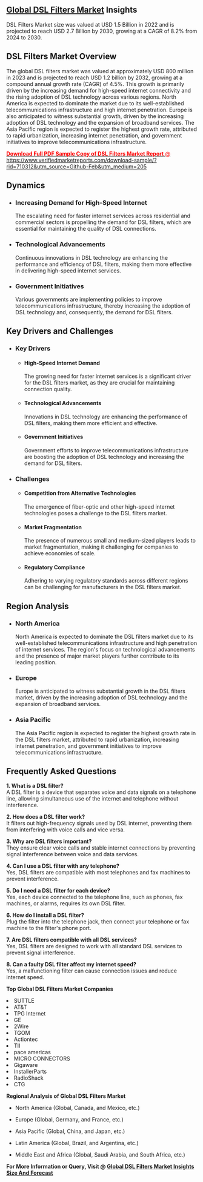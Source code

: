 <h2><a href="https://www.verifiedmarketreports.com/download-sample/?rid=710312&amp;utm_source=Github&amp;utm_medium=205" target="_blank">Global DSL Filters Market</a> Insights</h2><p>DSL Filters Market size was valued at USD 1.5 Billion in 2022 and is projected to reach USD 2.7 Billion by 2030, growing at a CAGR of 8.2% from 2024 to 2030.</p><p> <h2>DSL Filters Market Overview</h2> <p>The global DSL filters market was valued at approximately USD 800 million in 2023 and is projected to reach USD 1.2 billion by 2032, growing at a compound annual growth rate (CAGR) of 4.5%. This growth is primarily driven by the increasing demand for high-speed internet connectivity and the rising adoption of DSL technology across various regions. North America is expected to dominate the market due to its well-established telecommunications infrastructure and high internet penetration. Europe is also anticipated to witness substantial growth, driven by the increasing adoption of DSL technology and the expansion of broadband services. The Asia Pacific region is expected to register the highest growth rate, attributed to rapid urbanization, increasing internet penetration, and government initiatives to improve telecommunications infrastructure. </p> <p><a href="#"><p><span class=""><span style="color: #ff0000;"><strong>Download Full PDF Sample Copy of DSL Filters Market Report</strong> @ </span><a href="https://www.verifiedmarketreports.com/download-sample/?rid=710312&amp;utm_source=Github-Feb&amp;utm_medium=205" target="_blank">https://www.verifiedmarketreports.com/download-sample/?rid=710312&amp;utm_source=Github-Feb&amp;utm_medium=205</a></span></p></a></p> <h2>Dynamics</h2> <ul> <li><h3>Increasing Demand for High-Speed Internet</h3> <p>The escalating need for faster internet services across residential and commercial sectors is propelling the demand for DSL filters, which are essential for maintaining the quality of DSL connections. </p> </li> <li><h3>Technological Advancements</h3> <p>Continuous innovations in DSL technology are enhancing the performance and efficiency of DSL filters, making them more effective in delivering high-speed internet services. </p> </li> <li><h3>Government Initiatives</h3> <p>Various governments are implementing policies to improve telecommunications infrastructure, thereby increasing the adoption of DSL technology and, consequently, the demand for DSL filters. </p> </li> </ul> <h2>Key Drivers and Challenges</h2> <ul> <li><h3>Key Drivers</h3> <ul> <li><h4>High-Speed Internet Demand</h4> <p>The growing need for faster internet services is a significant driver for the DSL filters market, as they are crucial for maintaining connection quality. </p> </li> <li><h4>Technological Advancements</h4> <p>Innovations in DSL technology are enhancing the performance of DSL filters, making them more efficient and effective. </p> </li> <li><h4>Government Initiatives</h4> <p>Government efforts to improve telecommunications infrastructure are boosting the adoption of DSL technology and increasing the demand for DSL filters. </p> </li> </ul> </li> <li><h3>Challenges</h3> <ul> <li><h4>Competition from Alternative Technologies</h4> <p>The emergence of fiber-optic and other high-speed internet technologies poses a challenge to the DSL filters market. </p> </li> <li><h4>Market Fragmentation</h4> <p>The presence of numerous small and medium-sized players leads to market fragmentation, making it challenging for companies to achieve economies of scale. </p> </li> <li><h4>Regulatory Compliance</h4> <p>Adhering to varying regulatory standards across different regions can be challenging for manufacturers in the DSL filters market. </p> </li> </ul> </li> </ul> <h2>Region Analysis</h2> <ul> <li><h3>North America</h3> <p>North America is expected to dominate the DSL filters market due to its well-established telecommunications infrastructure and high penetration of internet services. The region's focus on technological advancements and the presence of major market players further contribute to its leading position. </p> </li> <li><h3>Europe</h3> <p>Europe is anticipated to witness substantial growth in the DSL filters market, driven by the increasing adoption of DSL technology and the expansion of broadband services. </p> </li> <li><h3>Asia Pacific</h3> <p>The Asia Pacific region is expected to register the highest growth rate in the DSL filters market, attributed to rapid urbanization, increasing internet penetration, and government initiatives to improve telecommunications infrastructure. </p> </li> </ul> <h2>Frequently Asked Questions</h2> <p><strong>1. What is a DSL filter?</strong><br> A DSL filter is a device that separates voice and data signals on a telephone line, allowing simultaneous use of the internet and telephone without interference. </p> <p><strong>2. How does a DSL filter work?</strong><br> It filters out high-frequency signals used by DSL internet, preventing them from interfering with voice calls and vice versa. </p> <p><strong>3. Why are DSL filters important?</strong><br> They ensure clear voice calls and stable internet connections by preventing signal interference between voice and data services. </p> <p><strong>4. Can I use a DSL filter with any telephone?</strong><br> Yes, DSL filters are compatible with most telephones and fax machines to prevent interference. </p> <p><strong>5. Do I need a DSL filter for each device?</strong><br> Yes, each device connected to the telephone line, such as phones, fax machines, or alarms, requires its own DSL filter. </p> <p><strong>6. How do I install a DSL filter?</strong><br> Plug the filter into the telephone jack, then connect your telephone or fax machine to the filter's phone port. </p> <p><strong>7. Are DSL filters compatible with all DSL services?</strong><br> Yes, DSL filters are designed to work with all standard DSL services to prevent signal interference. </p> <p><strong>8. Can a faulty DSL filter affect my internet speed?</strong><br> Yes, a malfunctioning filter can cause connection issues and reduce internet speed.</p><p><strong>Top Global DSL Filters Market Companies</strong></p><div data-test-id=""><p><li>SUTTLE</li><li> AT&T</li><li> TPG Internet</li><li> GE</li><li> 2Wire</li><li> TGOM</li><li> Actiontec</li><li> TII</li><li> pace americas</li><li> MICRO CONNECTORS</li><li> Gigaware</li><li> InstallerParts</li><li> RadioShack</li><li> CTG</li></p><div><strong>Regional Analysis of&nbsp;Global DSL Filters Market</strong></div><ul><li dir="ltr"><p dir="ltr">North America&nbsp;(Global, Canada, and Mexico, etc.)</p></li><li dir="ltr"><p dir="ltr">Europe (Global, Germany, and France, etc.)</p></li><li dir="ltr"><p dir="ltr">Asia Pacific&nbsp;(Global, China, and Japan, etc.)</p></li><li dir="ltr"><p dir="ltr">Latin America&nbsp;(Global, Brazil, and Argentina, etc.)</p></li><li dir="ltr">Middle East and Africa&nbsp;(Global, Saudi Arabia, and South Africa, etc.)</li></ul><p><strong>For More Information or Query, Visit @&nbsp;</strong><strong><a href="https://www.verifiedmarketreports.com/product/dsl-filters-market/?utm_source=Github&amp;utm_medium=205" target="_blank">Global DSL Filters Market Insights Size And Forecast</a></strong></p></div>
